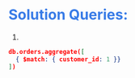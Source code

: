 <h1 style="color:#397ce7">Solution Queries:</h1>

1.

```json
db.orders.aggregate([
  { $match: { customer_id: 1 }}
])

```
